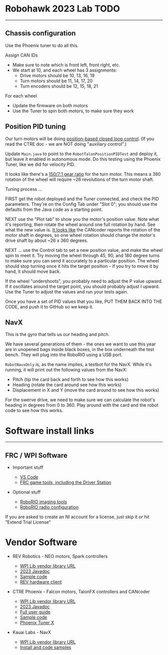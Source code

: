 # Robohawk 2023 Lab TODO

----

## Chassis configuration

Use the Phoenix tuner to do all this.

Assign CAN IDs
  * Make sure to note which is front left, front right, etc.
  * We start at 10, and each wheel has 3 assignments:
    * Drive motors should be 10, 13, 16, 19 
    * Turn motors should be 11, 14, 17, 20 
    * Turn encoders should be 12, 15, 18, 21
  
For each wheel
  * Update the firmware on both motors
  * Use the Tuner to spin both motors, to make sure they work

## Position PID tuning

Our turn motors will be doing [position-based closed loop control](https://docs.ctre-phoenix.com/en/stable/ch16_ClosedLoop.html#position-closed-loop-control-mode).
(If you read the CTRE doc - we are NOT doing "auxiliary control".)

Update `Main.java` to point to the `RobotTalonPositionPIDTest` and deploy it, but leave it
enabled in autonomous mode. Do this testing using the Phoenix Tuner, like we did for 
velocity PID.

It looks like there's a [150/7:1 gear ratio](https://www.andymark.com/products/mk4i-swerve-modules)
for the turn motor. This means a 360 rotation of the wheel will require ~26 revolutions of
the turn motor shaft.

Tuning process ...

FIRST get the robot deployed and the Tuner connected, and check the PID parameters.  They're
on the Config Tab under "Slot 0"; you should use the defaults from the Java code as a starting
point.

NEXT use the "Plot tab" to show you the motor's position value.  Note what it's reporting,
then rotate the wheel around one full rotation by hand. See what the new value is. [It looks
like](https://docs.ctre-phoenix.com/en/stable/ch12a_BringUpCANCoder.html) the CANcoder reports
the rotation of the motor shaft in degrees, so one wheel rotation should change the motor's
drive shaft by about ~26 x 360 degrees.

NEXT ... use the Control tab to set a new position value, and make the wheel spin to meet
it. Try moving the wheel through 45, 90, and 180 degree turns to make sure you can send it
accurately to a particular position. The wheel should stop turning once it hits the target
position - if you try to move it by hand, it should move back.

If the wheel "undershoots", you probably need to adjust the P value upward. If it oscillates
around the target point, you should probably adjust I upward. Use the Tuner to adjust the
values and run your tests again.

Once you have a set of PID values that you like, PUT THEM BACK INTO THE CODE, and push it
to GitHub so we keep it.

## NavX

This is the gyro that tells us our heading and pitch.

We have several generations of them - the ones we want to use this year are in unopened
bags inside black boxes, in the box underneath the test bench. They will plug into the
RoboRIO using a USB port.

`RobotNavxOnly` is, as the name implies, a testbot for the NavX. While it's
running, it will print out the following values from the NavX:

* Pitch (tip the card back and forth to see how this works)
* Heading (rotate the card around see how this works)
* Displacement in X and Y (move the card around to see how this works)

For the swerve drive, we need to make sure we can calculate the
robot's heading in degrees from 0 to 360. Play around with the card
and the robot code to see how this works.

# Software install links

----

## FRC / WPI Software

* Important stuff
  * [VS Code](https://docs.wpilib.org/en/stable/docs/zero-to-robot/step-2/wpilib-setup.html)
  * [FRC game tools, including the Driver Station](https://docs.wpilib.org/en/stable/docs/zero-to-robot/step-2/wpilib-setup.html)

* Optional stuff
  * [RoboRIO imaging tools](https://docs.wpilib.org/en/stable/docs/zero-to-robot/step-3/imaging-your-roborio.html)
  * [RoboRIO radio configuration](https://docs.wpilib.org/en/stable/docs/zero-to-robot/step-3/radio-programming.html)

If you are asked to create an NI account for a license, just skip it or hit "Extend Trial License"

# Vendor Software

* REV Robotics - NEO motors, Spark controllers
  * [WPI Lib vendor library URL](https://software-metadata.revrobotics.com/REVLib-2023.json)
  * [2023 Javadoc](https://codedocs.revrobotics.com/java/com/revrobotics/package-summary.html)
  * [Sample code](https://github.com/REVrobotics/SPARK-MAX-Examples/tree/master/Java)
  * [REV hardware client](https://docs.revrobotics.com/rev-hardware-client/)

* CTRE Phoenix - Falcon motors, TalonFX controllers and CANcoder
  * [WPI Lib vendor library URL](https://maven.ctr-electronics.com/release/com/ctre/phoenix/Phoenix5-frc2023-latest.json)
  * [2023 Javadoc](https://api.ctr-electronics.com/phoenix/release/java/)
  * [Full user guide](https://v5.docs.ctr-electronics.com/en/stable/)
  * [Sample code](https://github.com/CrossTheRoadElec/Phoenix-Examples-Languages/tree/master/Java%20Talon%20FX%20(Falcon%20500))
  * [Phoenix Tuner X](https://pro.docs.ctr-electronics.com/en/stable/docs/tuner/index.html)

* Kauai Labs - NavX
  * [WPI Lib vendor library URL](https://www.kauailabs.com/dist/frc/2022/navx_frc.json)
  * [Install and code samples](https://pdocs.kauailabs.com/navx-micro/examples/)
